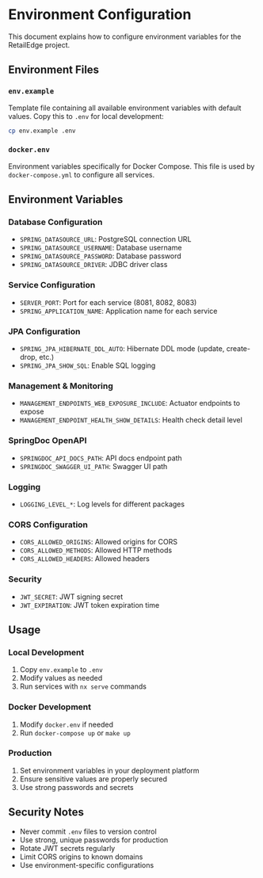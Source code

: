# Environment Configuration

This document explains how to configure environment variables for the RetailEdge project.

## Environment Files

### `env.example`

Template file containing all available environment variables with default values. Copy this to `.env` for local development:

```bash
cp env.example .env
```

### `docker.env`

Environment variables specifically for Docker Compose. This file is used by `docker-compose.yml` to configure all services.

## Environment Variables

### Database Configuration

- `SPRING_DATASOURCE_URL`: PostgreSQL connection URL
- `SPRING_DATASOURCE_USERNAME`: Database username
- `SPRING_DATASOURCE_PASSWORD`: Database password
- `SPRING_DATASOURCE_DRIVER`: JDBC driver class

### Service Configuration

- `SERVER_PORT`: Port for each service (8081, 8082, 8083)
- `SPRING_APPLICATION_NAME`: Application name for each service

### JPA Configuration

- `SPRING_JPA_HIBERNATE_DDL_AUTO`: Hibernate DDL mode (update, create-drop, etc.)
- `SPRING_JPA_SHOW_SQL`: Enable SQL logging

### Management & Monitoring

- `MANAGEMENT_ENDPOINTS_WEB_EXPOSURE_INCLUDE`: Actuator endpoints to expose
- `MANAGEMENT_ENDPOINT_HEALTH_SHOW_DETAILS`: Health check detail level

### SpringDoc OpenAPI

- `SPRINGDOC_API_DOCS_PATH`: API docs endpoint path
- `SPRINGDOC_SWAGGER_UI_PATH`: Swagger UI path

### Logging

- `LOGGING_LEVEL_*`: Log levels for different packages

### CORS Configuration

- `CORS_ALLOWED_ORIGINS`: Allowed origins for CORS
- `CORS_ALLOWED_METHODS`: Allowed HTTP methods
- `CORS_ALLOWED_HEADERS`: Allowed headers

### Security

- `JWT_SECRET`: JWT signing secret
- `JWT_EXPIRATION`: JWT token expiration time

## Usage

### Local Development

1. Copy `env.example` to `.env`
2. Modify values as needed
3. Run services with `nx serve` commands

### Docker Development

1. Modify `docker.env` if needed
2. Run `docker-compose up` or `make up`

### Production

1. Set environment variables in your deployment platform
2. Ensure sensitive values are properly secured
3. Use strong passwords and secrets

## Security Notes

- Never commit `.env` files to version control
- Use strong, unique passwords for production
- Rotate JWT secrets regularly
- Limit CORS origins to known domains
- Use environment-specific configurations
